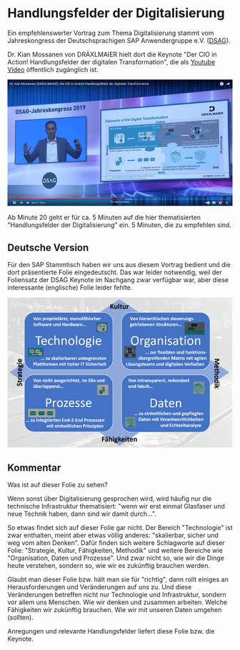 # Handlungsfelder der Digitalisierung

Ein empfehlenswerter Vortrag zum Thema Digitalisierung stammt vom Jahreskongress der Deutschsprachigen SAP Anwendergruppe e.V. ([DSAG](https://dsag.de/)). 

Dr. Kian Mossanen von DRÄXLMAIER hielt dort die Keynote "Der CIO in Action! Handlungsfelder der digitalen Transformation", die als [Youtube Video](https://youtu.be/kSfrayKqWRY) öffentlich zugänglich ist.

![Video Vorschau](5_handlungsfelder_video.jpg)  

Ab Minute 20 geht er für ca. 5 Minuten auf die hier thematisierten "Handlungsfelder der Digitalisierung" ein. 5 Minuten, die zu empfehlen sind.  


## Deutsche Version 

Für den SAP Stammtisch haben wir uns aus diesem Vortrag bedient und die dort präsentierte Folie eingedeutscht. Das war leider notwendig, weil der Foliensatz der DSAG Keynote im Nachgang zwar verfügbar war, aber diese interessante (englische) Folie leider fehlte. 

![Handlungsfelder Deutsch](5_handlungsfelder_folie.jpg)

## Kommentar

Was ist auf dieser Folie zu sehen? 

Wenn sonst über Digitalisierung gesprochen wird, wird häufig nur die technische Infrastruktur thematisiert: "wenn wir erst einmal Glasfaser und neue Technik haben, dann sind wir damit durch...".

So etwas findet sich auf dieser Folie gar nicht. Der Bereich "Technologie" ist zwar enthalten, meint aber etwas völlig anderes: "skalierbar, sicher und weg vom alten Denken". Dafür finden sich weitere Schlagworte auf dieser Folie: "Strategie, Kultur, Fähigkeiten, Methodik" und weitere Bereiche wie "Organisation, Daten und Prozesse". Und zwar nicht so, wie wir die Dinge heute verstehen, sondern so, wie wir es zukünftig brauchen werden. 

Glaubt man dieser Folie bzw. hält man sie für "richtig", dann rollt einiges an Herausforderungen und Veränderungen auf uns zu. Und diese Veränderungen betreffen nicht nur Technologie und Infrastruktur, sondern vor allem uns Menschen. Wie wir denken und zusammen arbeiten. Welche Fähigkeiten wir zukünftig brauchen. Wie wir mit unseren Daten umgehen (sollten). 

Anregungen und relevante Handlungsfelder liefert diese Folie bzw. die Keynote.


